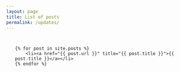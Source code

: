 ```yaml
---
layout: page
title: List of posts
permalink: /updates/
---
```


<div class="row">
<div class="small-12 medium-11 medium-centered columns" markdown="1">

<ul class="posts">

    {% for post in site.posts %}
        <li><a href="{{ post.url }}" title="{{ post.title }}">{{ post.title }}</a></li>
    {% endfor %}
    
</ul> 

</div>
</div>